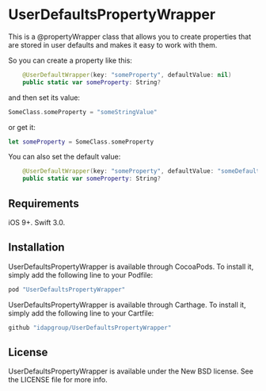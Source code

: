 # UserDefaultsPropertyWrapper

This is a @propertyWrapper class that allows you to create properties that are stored in user defaults and makes it easy to work with them.

So you can create a property like this:
```swift
    @UserDefaultWrapper(key: "someProperty", defaultValue: nil)
    public static var someProperty: String?
```
and then set its value:
```swift
SomeClass.someProperty = "someStringValue"
```
or get it:
```swift
let someProperty = SomeClass.someProperty
```

You can also set the default value:
```swift
    @UserDefaultWrapper(key: "someProperty", defaultValue: "someDefaultStringValue")
    public static var someProperty: String?
```

## Requirements

iOS 9+. Swift 3.0.

## Installation

UserDefaultsPropertyWrapper is available through CocoaPods. To install it, simply add the following line to your Podfile:
```ruby
pod "UserDefaultsPropertyWrapper"
```
UserDefaultsPropertyWrapper is available through Carthage. To install it, simply add the following line to your Cartfile:
```ruby
github "idapgroup/UserDefaultsPropertyWrapper"
```
## License

UserDefaultsPropertyWrapper is available under the New BSD license. See the LICENSE file for more info.
